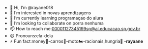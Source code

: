 - 👋 Hi, I’m @rayane018
- 👀 I’m interested in novas aprendizagens
- 🌱 I’m currently learning programaçao do alura
- 💞️ I’m looking to collaborate on porra nenhuma
- 📫 How to reach me:00001127345199sp@al.educacao.sp.gov.br
- 😄 Pronouns:ela-dela
- ⚡ Fun fact:money💸-carros🚗-moto🏍️-racionais,hungria🎵
-**rayaane**



<!---
rayane018/rayane018 is a ✨ special ✨ repository because its `README.md` (this file) appears on your GitHub profile.
You can click the Preview link to take a look at your changes.
--->
